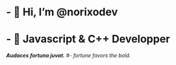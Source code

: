 # - 👋 Hi, I’m @norixodev
# - 🚀 Javascript & C++ Developper 

***Audaces fortuna juvat.***
#- *fortune favors the bold.*
